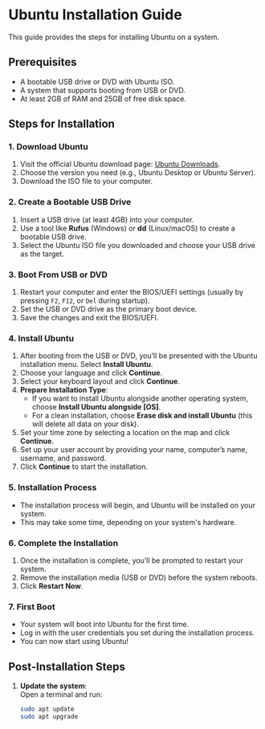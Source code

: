 # Ubuntu Installation Guide

This guide provides the steps for installing Ubuntu on a system.

## Prerequisites
- A bootable USB drive or DVD with Ubuntu ISO.
- A system that supports booting from USB or DVD.
- At least 2GB of RAM and 25GB of free disk space.

## Steps for Installation

### 1. Download Ubuntu
1. Visit the official Ubuntu download page: [Ubuntu Downloads](https://ubuntu.com/download).
2. Choose the version you need (e.g., Ubuntu Desktop or Ubuntu Server).
3. Download the ISO file to your computer.

### 2. Create a Bootable USB Drive
1. Insert a USB drive (at least 4GB) into your computer.
2. Use a tool like **Rufus** (Windows) or **dd** (Linux/macOS) to create a bootable USB drive.
3. Select the Ubuntu ISO file you downloaded and choose your USB drive as the target.

### 3. Boot From USB or DVD
1. Restart your computer and enter the BIOS/UEFI settings (usually by pressing `F2`, `F12`, or `Del` during startup).
2. Set the USB or DVD drive as the primary boot device.
3. Save the changes and exit the BIOS/UEFI.

### 4. Install Ubuntu
1. After booting from the USB or DVD, you’ll be presented with the Ubuntu installation menu. Select **Install Ubuntu**.
2. Choose your language and click **Continue**.
3. Select your keyboard layout and click **Continue**.
4. **Prepare Installation Type**:
   - If you want to install Ubuntu alongside another operating system, choose **Install Ubuntu alongside [OS]**.
   - For a clean installation, choose **Erase disk and install Ubuntu** (this will delete all data on your disk).
5. Set your time zone by selecting a location on the map and click **Continue**.
6. Set up your user account by providing your name, computer’s name, username, and password.
7. Click **Continue** to start the installation.

### 5. Installation Process
- The installation process will begin, and Ubuntu will be installed on your system.
- This may take some time, depending on your system's hardware.

### 6. Complete the Installation
1. Once the installation is complete, you’ll be prompted to restart your system.
2. Remove the installation media (USB or DVD) before the system reboots.
3. Click **Restart Now**.

### 7. First Boot
- Your system will boot into Ubuntu for the first time.
- Log in with the user credentials you set during the installation process.
- You can now start using Ubuntu!

## Post-Installation Steps
1. **Update the system**:  
   Open a terminal and run:
   ```bash
   sudo apt update
   sudo apt upgrade
